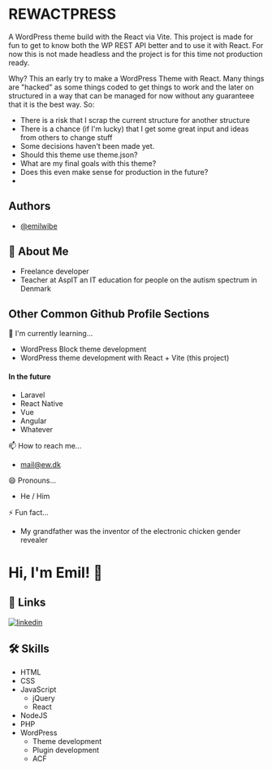 # REWACTPRESS

A WordPress theme build with the React via Vite. This project is made for fun to get to know both the WP REST API better and to use it with React. For now this is not made headless and the project is for this time not production ready.

Why?
This an early try to make a WordPress Theme with React. Many things are "hacked" as some things coded to get things to work and the later on structured in a way that can be managed for now without any guaranteee that it is the best way. So:
- There is a risk that I scrap the current structure for another structure
- There is a chance (if I'm lucky) that I get some great input and ideas from others to change stuff
- Some decisions haven't been made yet.
 - Should this theme use theme.json?
 - What are my final goals with this theme?
 - Does this even make sense for production in the future?
 - 
 
## Authors

- [@emilwibe](https://www.github.com/emilwibe)

## 🚀 About Me
- Freelance developer
- Teacher at AspIT an IT education for people on the autism spectrum in Denmark


## Other Common Github Profile Sections
🧠 I'm currently learning...

- WordPress Block theme development
- WordPress theme development with React + Vite (this project)
#### In the future
- Laravel
- React Native
- Vue
- Angular
- Whatever

📫 How to reach me...
- [mail@ew.dk](mail@emilwibe.dk)

😄 Pronouns...
- He / Him

⚡️ Fun fact...
- My grandfather was the inventor of the electronic chicken gender revealer


# Hi, I'm Emil! 👋


## 🔗 Links
[![linkedin](https://img.shields.io/badge/linkedin-0A66C2?style=for-the-badge&logo=linkedin&logoColor=white)](https://www.linkedin.com/in/emilwibe/)

## 🛠 Skills
- HTML
- CSS
- JavaScript
  - jQuery
  - React
- NodeJS
- PHP
- WordPress
  - Theme development
  - Plugin development
  - ACF
